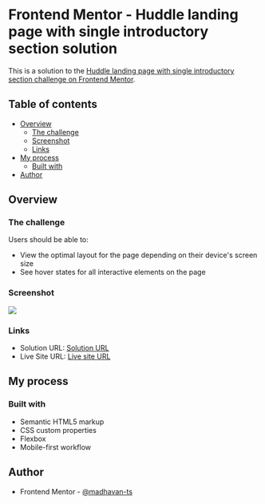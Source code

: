 # Frontend Mentor - Huddle landing page with single introductory section solution

This is a solution to the [Huddle landing page with single introductory section challenge on Frontend Mentor](https://www.frontendmentor.io/challenges/huddle-landing-page-with-a-single-introductory-section-B_2Wvxgi0).

## Table of contents

- [Overview](#overview)
  - [The challenge](#the-challenge)
  - [Screenshot](#screenshot)
  - [Links](#links)
- [My process](#my-process)
  - [Built with](#built-with)
- [Author](#author)

## Overview

### The challenge

Users should be able to:

- View the optimal layout for the page depending on their device's screen size
- See hover states for all interactive elements on the page

### Screenshot

![](./screenshot.jpg)

### Links

- Solution URL: [Solution URL](https://www.frontendmentor.io/solutions/responsive-huddle-landing-page-with-a-single-introductory-section-Zj9BLzh1Dz)
- Live Site URL: [Live site URL](https://adorable-brioche-75f693.netlify.app)

## My process

### Built with

- Semantic HTML5 markup
- CSS custom properties
- Flexbox
- Mobile-first workflow

## Author

- Frontend Mentor - [@madhavan-ts](https://www.frontendmentor.io/profile/madhavan-ts)
